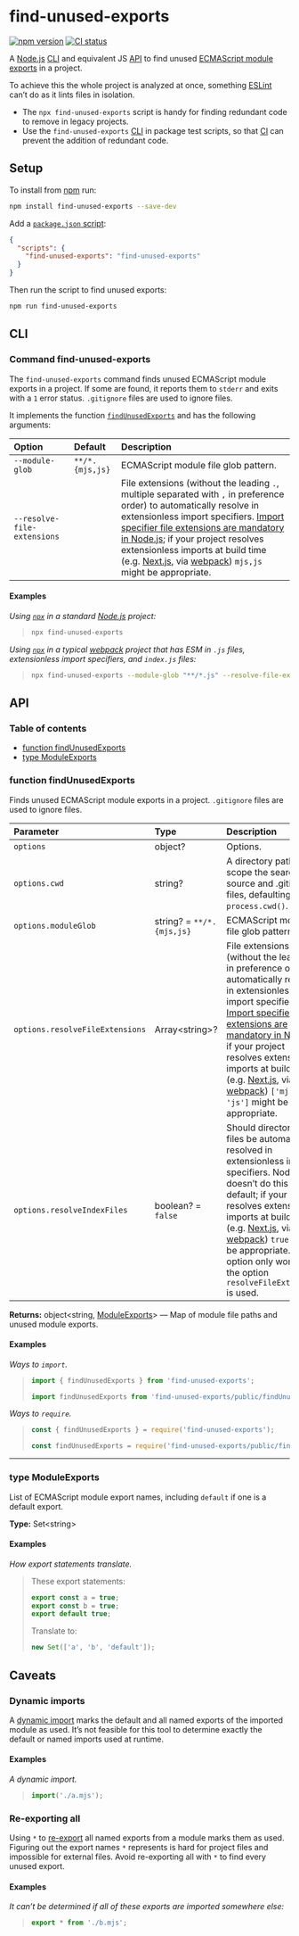 # find-unused-exports

[![npm version](https://badgen.net/npm/v/find-unused-exports)](https://npm.im/find-unused-exports) [![CI status](https://github.com/jaydenseric/find-unused-exports/workflows/CI/badge.svg)](https://github.com/jaydenseric/find-unused-exports/actions)

A [Node.js](https://nodejs.org) [CLI](#cli) and equivalent JS [API](#api) to find unused [ECMAScript module exports](https://developer.mozilla.org/en-US/docs/Web/JavaScript/Reference/Statements/export) in a project.

To achieve this the whole project is analyzed at once, something [ESLint](https://eslint.org) can’t do as it lints files in isolation.

- The `npx find-unused-exports` script is handy for finding redundant code to remove in legacy projects.
- Use the `find-unused-exports` [CLI](#cli) in package test scripts, so that [CI](https://en.wikipedia.org/wiki/Continuous_integration) can prevent the addition of redundant code.

## Setup

To install from [npm](https://npmjs.com) run:

```sh
npm install find-unused-exports --save-dev
```

Add a [`package.json` script](https://docs.npmjs.com/files/package.json#scripts):

```json
{
  "scripts": {
    "find-unused-exports": "find-unused-exports"
  }
}
```

Then run the script to find unused exports:

```sh
npm run find-unused-exports
```

## CLI

### Command find-unused-exports

The `find-unused-exports` command finds unused ECMAScript module exports in a project. If some are found, it reports them to `stderr` and exits with a `1` error status. `.gitignore` files are used to ignore files.

It implements the function [`findUnusedExports`](#function-findunusedexports) and has the following arguments:

| Option | Default | Description |
| :-- | :-- | :-- |
| `--module-glob` | `**/*.{mjs,js}` | ECMAScript module file glob pattern. |
| `--resolve-file-extensions` |  | File extensions (without the leading `.`, multiple separated with `,` in preference order) to automatically resolve in extensionless import specifiers. [Import specifier file extensions are mandatory in Node.js](https://nodejs.org/api/esm.html#esm_mandatory_file_extensions); if your project resolves extensionless imports at build time (e.g. [Next.js](https://nextjs.org), via [webpack](https://webpack.js.org)) `mjs,js` might be appropriate. |

#### Examples

_Using [`npx`](https://npm.im/npx) in a standard [Node.js](https://nodejs.org) project:_

> ```sh
> npx find-unused-exports
> ```

_Using [`npx`](https://npm.im/npx) in a typical [webpack](https://webpack.js.org) project that has ESM in `.js` files, extensionless import specifiers, and `index.js` files:_

> ```sh
> npx find-unused-exports --module-glob "**/*.js" --resolve-file-extensions js --resolve-index-files
> ```

## API

### Table of contents

- [function findUnusedExports](#function-findunusedexports)
- [type ModuleExports](#type-moduleexports)

### function findUnusedExports

Finds unused ECMAScript module exports in a project. `.gitignore` files are used to ignore files.

| Parameter | Type | Description |
| :-- | :-- | :-- |
| `options` | object? | Options. |
| `options.cwd` | string? | A directory path to scope the search for source and .gitignore files, defaulting to `process.cwd()`. |
| `options.moduleGlob` | string? = `**/*.{mjs,js}` | ECMAScript module file glob pattern. |
| `options.resolveFileExtensions` | Array&lt;string>? | File extensions (without the leading `.`, in preference order) to automatically resolve in extensionless import specifiers. [Import specifier file extensions are mandatory in Node.js](https://nodejs.org/api/esm.html#esm_mandatory_file_extensions); if your project resolves extensionless imports at build time (e.g. [Next.js](https://nextjs.org), via [webpack](https://webpack.js.org)) `['mjs', 'js']` might be appropriate. |
| `options.resolveIndexFiles` | boolean? = `false` | Should directory index files be automatically resolved in extensionless import specifiers. Node.js doesn’t do this by default; if your project resolves extensionless imports at build time (e.g. [Next.js](https://nextjs.org), via [webpack](https://webpack.js.org)) `true` might be appropriate. This option only works if the option `resolveFileExtensions` is used. |

**Returns:** object&lt;string, [ModuleExports](#type-moduleexports)> — Map of module file paths and unused module exports.

#### Examples

_Ways to `import`._

> ```js
> import { findUnusedExports } from 'find-unused-exports';
> ```
>
> ```js
> import findUnusedExports from 'find-unused-exports/public/findUnusedExports.js';
> ```

_Ways to `require`._

> ```js
> const { findUnusedExports } = require('find-unused-exports');
> ```
>
> ```js
> const findUnusedExports = require('find-unused-exports/public/findUnusedExports');
> ```

---

### type ModuleExports

List of ECMAScript module export names, including `default` if one is a default export.

**Type:** Set&lt;string>

#### Examples

_How export statements translate._

> These export statements:
>
> ```js
> export const a = true;
> export const b = true;
> export default true;
> ```
>
> Translate to:
>
> ```js
> new Set(['a', 'b', 'default']);
> ```

## Caveats

### Dynamic imports

A [dynamic import](https://developer.mozilla.org/en-US/docs/Web/JavaScript/Reference/Statements/import#Dynamic_Imports) marks the default and all named exports of the imported module as used. It’s not feasible for this tool to determine exactly the default or named imports used at runtime.

#### Examples

_A dynamic import._

> ```js
> import('./a.mjs');
> ```

### Re-exporting all

Using `*` to [re-export](https://developer.mozilla.org/en-US/docs/Web/JavaScript/Reference/Statements/export#Re-exporting_Aggregating) all named exports from a module marks them as used. Figuring out the export names `*` represents is hard for project files and impossible for external files. Avoid re-exporting all with `*` to find every unused export.

#### Examples

_It can’t be determined if all of these exports are imported somewhere else:_

> ```js
> export * from './b.mjs';
> ```
